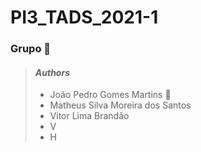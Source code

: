 # PI3_TADS_2021-1

### Grupo :rocket:
>#### <i>Authors</i>
> * João Pedro Gomes Martins :link:
> * Matheus Silva Moreira dos Santos
> * Vitor Lima Brandão
> * V
> * H





